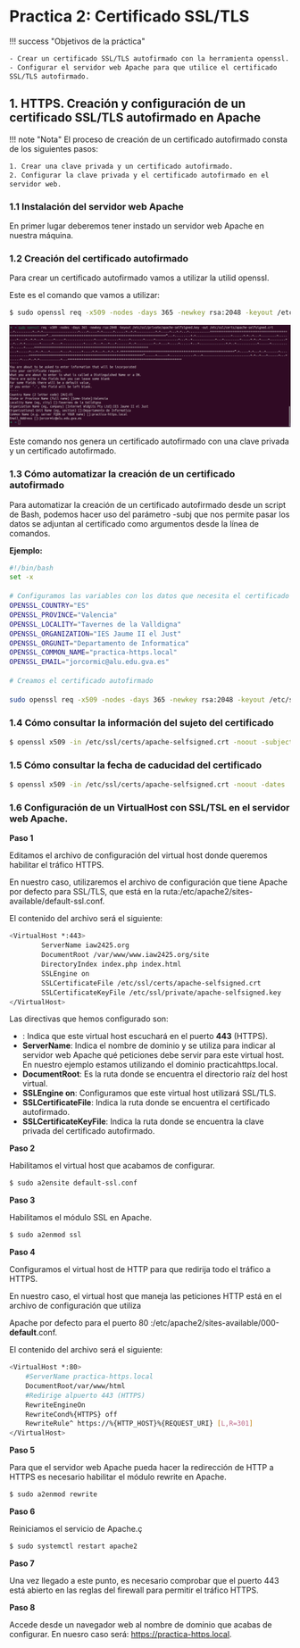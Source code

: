 # Practica 2: Certificado SSL/TLS

!!! success "Objetivos de la práctica"
    
    - Crear un certificado SSL/TLS autofirmado con la herramienta openssl.
    - Configurar el servidor web Apache para que utilice el certificado SSL/TLS autofirmado.


## 1.  HTTPS. Creación y configuración de un certificado SSL/TLS autofirmado en Apache
!!! note "Nota"
    El proceso de creación de un certificado autofirmado consta de los siguientes pasos:

    1. Crear una clave privada y un certificado autofirmado.
    2. Configurar la clave privada y el certificado autofirmado en el servidor web.

### 1.1 Instalación del servidor web Apache
En primer lugar deberemos tener instado un servidor web Apache en nuestra máquina.

### 1.2 Creación del certificado autofirmado

Para crear un certificado autofirmado vamos a utilizar la utilid openssl.

Este es el comando que vamos a utilizar:
```bash
$ sudo openssl req -x509 -nodes -days 365 -newkey rsa:2048 -keyout /etc/ssl/private/apache-selfsigned.key -out /etc/ssl/certs/apache-selfsigned.crt
```
![alt text](<img/Captura desde 2024-10-07 13-44-59.png>)

Este comando nos genera un certificado autofirmado con una clave privada y un certificado autofirmado.
### 1.3 Cómo automatizar la creación de un certificado autofirmado
Para automatizar la creación de un certificado autofirmado desde un script de Bash, podemos hacer uso del parámetro -subj que nos permite pasar los datos se adjuntan al certificado como argumentos desde la línea de comandos.


**Ejemplo:**
```bash
#!/bin/bash
set -x

# Configuramos las variables con los datos que necesita el certificado
OPENSSL_COUNTRY="ES"
OPENSSL_PROVINCE="Valencia"
OPENSSL_LOCALITY="Tavernes de la Valldigna"
OPENSSL_ORGANIZATION="IES Jaume II el Just"
OPENSSL_ORGUNIT="Departamento de Informatica"
OPENSSL_COMMON_NAME="practica-https.local"
OPENSSL_EMAIL="jorcormic@alu.edu.gva.es"

# Creamos el certificado autofirmado

sudo openssl req -x509 -nodes -days 365 -newkey rsa:2048 -keyout /etc/ssl/private/apache-selfsigned.key -out /etc/ssl/certs/apache-selfsigned.crt -subj "/C=$OPENSSL_COUNTRY/ST=$OPENSSL_PROVINCE/L=$OPENSSL_LOCALITY/O=$OPENSSL_ORGANIZATION/OU=$OPENSSL_ORGUNIT/CN=$OPENSSL_COMMON_NAME/emailAddress=$OPENSSL_EMAIL"
```

### 1.4 Cómo consultar la información del sujeto del certificado
```bash
$ openssl x509 -in /etc/ssl/certs/apache-selfsigned.crt -noout -subject
```

### 1.5 Cómo consultar la fecha de caducidad del certificado
```bash
$ openssl x509 -in /etc/ssl/certs/apache-selfsigned.crt -noout -dates
```

### 1.6 Configuración de un VirtualHost con SSL/TSL en el servidor web Apache.
**Paso 1**

Editamos el archivo de configuración del virtual host donde queremos habilitar el tráfico HTTPS.

En nuestro caso, utilizaremos el archivo de configuración que tiene Apache por defecto para SSL/TLS, que está en la ruta:/etc/apache2/sites-available/default-ssl.conf.

El contenido del archivo será el siguiente:
```bash
<VirtualHost *:443>
        ServerName iaw2425.org
        DocumentRoot /var/www/www.iaw2425.org/site
        DirectoryIndex index.php index.html
        SSLEngine on
        SSLCertificateFile /etc/ssl/certs/apache-selfsigned.crt
        SSLCertificateKeyFile /etc/ssl/private/apache-selfsigned.key
</VirtualHost>
```

Las directivas que hemos configurado son:
- : Indica que este virtual host escuchará en el puerto **443** (HTTPS).
- **ServerName**: Indica el nombre de dominio y se utiliza para indicar al servidor web Apache qué peticiones debe servir para este virtual host. En nuestro ejemplo estamos utilizando el dominio practicahttps.local.
- **DocumentRoot**: Es la ruta donde se encuentra el directorio raíz del host virtual.
- **SSLEngine on**: Configuramos que este virtual host utilizará SSL/TLS.
- **SSLCertificateFile**: Indica la ruta donde se encuentra el certificado autofirmado.
- **SSLCertificateKeyFile**: Indica la ruta donde se encuentra la clave privada del certificado autofirmado.

**Paso 2**

Habilitamos el virtual host que acabamos de configurar.
```bash
$ sudo a2ensite default-ssl.conf
```

**Paso 3**

Habilitamos el módulo SSL en Apache.
```bash
$ sudo a2enmod ssl
```

**Paso 4**

Configuramos el virtual host de HTTP para que redirija todo el tráfico a HTTPS.

En nuestro caso, el virtual host que maneja las peticiones HTTP está en el archivo de configuración que utiliza

Apache por defecto para el puerto 80 :/etc/apache2/sites-available/000-**default**.conf.

El contenido del archivo será el siguiente:
```bash
<VirtualHost *:80>
    #ServerName practica-https.local
    DocumentRoot/var/www/html
    #Redirige alpuerto 443 (HTTPS)
    RewriteEngineOn
    RewriteCond%{HTTPS} off
    RewriteRule^ https://%{HTTP_HOST}%{REQUEST_URI} [L,R=301]
</VirtualHost>
```

**Paso 5**

Para que el servidor web Apache pueda hacer la redirección de HTTP a HTTPS es necesario habilitar el módulo rewrite en Apache.
```bash
$ sudo a2enmod rewrite  
```

**Paso 6**

Reiniciamos el servicio de Apache.ç
```bash
$ sudo systemctl restart apache2
```

**Paso 7**

Una vez llegado a este punto, es necesario comprobar que el puerto 443 está abierto en las reglas del firewall para permitir el tráfico HTTPS.



**Paso 8**

Accede desde un navegador web al nombre de dominio que acabas de configurar. En nuesro caso será: https://practica-https.local.





